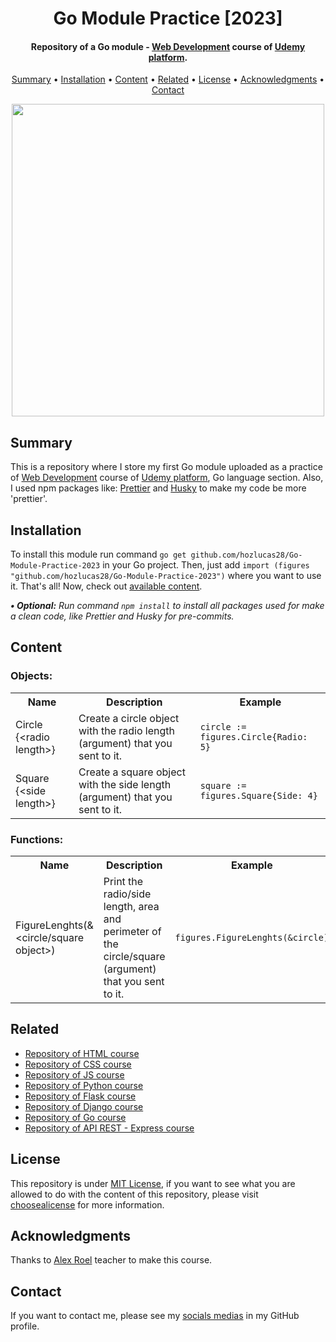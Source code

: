 <h1 align="center">
    Go Module Practice [2023]
</h1>

<h4 align="center">
    Repository of a Go module - <a href="https://www.udemy.com/course/programacion-desarrollo-web/" target="_blank">Web Development<a> course of <a href="https://www.udemy.com/" target="_blank">Udemy platform</a>.
</h4>

<p align="center">
    <a href="#----summary">Summary</a> •
    <a href="#----installation">Installation</a> •
    <a href="#----content">Content</a> •
    <a href="#----related">Related</a> •
    <a href="#----license">License</a> •
    <a href="#----acknowledgments">Acknowledgments</a> •
    <a href="#----contact">Contact</a>
</p>

<p align="center">
    <img src="https://user-images.githubusercontent.com/88015479/216840486-136437b4-1608-4fe0-908f-a1d071c59fe4.png" width="500">
</p>

<h2>
    Summary
</h2>
<p>
    This is a repository where I store my first Go module uploaded as a practice of <a href="https://www.udemy.com/course/programacion-desarrollo-web/" target="_blank">Web Development<a> course of <a href="https://www.udemy.com/" target="_blank">Udemy platform</a>, Go language section. Also, I used npm packages like: <a href="https://prettier.io/" target="_blank">Prettier</a> and <a href="https://github.com/typicode/husky" target="_blank">Husky</a> to make my code be more 'prettier'.
</p>

<h2>
    Installation
</h2>
<p>
    To install this module run command <code>go get github.com/hozlucas28/Go-Module-Practice-2023</code> in your Go project. Then, just add <code>import (figures "github.com/hozlucas28/Go-Module-Practice-2023")</code> where you want to use it. That's all! Now, check out <a href="#----content" target="_blank">available content</a>.
</p>

<p>
    <i>
        <strong>• Optional:</strong>
        Run command <code>npm install</code> to install all packages used for make a clean code, like Prettier and Husky for pre-commits.
    </i>
</p>

<h2>
    Content
</h2>
<p>
    <h3>
        Objects:
    </h3>
    <table>
		<tr>
			<th>Name</th>
			<th>Description</th>
			<th>Example</th>
		</tr>
		<tr>
			<td>Circle {&lt;radio length&gt;}</td>
			<td>Create a circle object with the radio length (argument) that you sent to it.</td>
            <td><code>circle := figures.Circle{Radio: 5}</code></td>
		</tr>
		<tr>
			<td>Square {&lt;side length&gt;}</td>
			<td>Create a square object with the side length (argument) that you sent to it.</td>
			<td><code>square := figures.Square{Side: 4}</code></td>
		</tr>
    </table>
    <h3>
        Functions:
    </h3>
    <table>
		<tr>
			<th>Name</th>
			<th>Description</th>
			<th>Example</th>
		</tr>
		<tr>
			<td>FigureLenghts(&&lt;circle/square object&gt;)</td>
			<td>Print the radio/side length, area and perimeter of the circle/square (argument) that you sent to it.</td>
            <td><code>figures.FigureLenghts(&circle)</code></td>
		</tr>
    </table>
</p>

<h2>
    Related
</h2>
<p>
    <ul>    
        <li>
            <a href="https://github.com/hozlucas28/HTML-Course-2022" target="_blank">Repository of HTML course</a>
        </li>
        <li>
            <a href="https://github.com/hozlucas28/CSS-Course-2022" target="_blank">Repository of CSS course</a>
        </li>
        <li>
            <a href="https://github.com/hozlucas28/JS-Course-2022" target="_blank">Repository of JS course</a>
        </li>
        <li>
            <a href="https://github.com/hozlucas28/Python-Course-2022" target="_blank">Repository of Python course</a>
        </li>
        <li>
            <a href="https://github.com/hozlucas28/Flask-Course-2022" target="_blank">Repository of Flask course</a>
        </li>
        <li>
            <a href="https://github.com/hozlucas28/Django-Course-2022" target="_blank">Repository of Django course</a>
        </li>
        <li>
            <a href="https://github.com/hozlucas28/Go-Course-2022" target="_blank">Repository of Go course</a>
        </li>
        <li>
            <a href="https://github.com/hozlucas28/API-Rest-Express-Course-2022" target="_blank">Repository of API REST - Express course</a>
        </li>
    </ul>
</p>

<h2>
    License
</h2>
<p>
    This repository is under <a href="./LICENSE" target="_blank">MIT License</a>, if you want to see what you are allowed to do with the content of this repository, please visit <a href="https://choosealicense.com/licenses/" target="_blank">choosealicense</a> for more information.
</p>

<h2>
    Acknowledgments
</h2>
<p>
    Thanks to <a href="https://www.udemy.com/user/alex-roel/" target="_blank">Alex Roel</a> teacher to make this course.
</p>

<h2>
    Contact
</h1>
<p>
    If you want to contact me, please see my <a href="https://github.com/hozlucas28" target="_blank">socials medias</a> in my GitHub profile.
</p>
